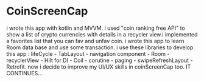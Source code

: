 # CoinScreenCap 
i wrote this app with kotlin and MVVM. i used "coin ranking free API" to show a list of crypto currencies with details in a recycler view.i implemented a favorites list that you can fav and unfav coin.
i wrote this app to learn Room data base and use some transaction.
i use these libraries to develop this app :  lifeCycle - TabLayout - navigation component - Room - recyclerView - Hilt for DI - Coil - corutine - paging - swipeRefreshLayout - Retrofit.
now i decide to improve my UI/UX skills in coinScreenCap too.
IT CONTINUES...

